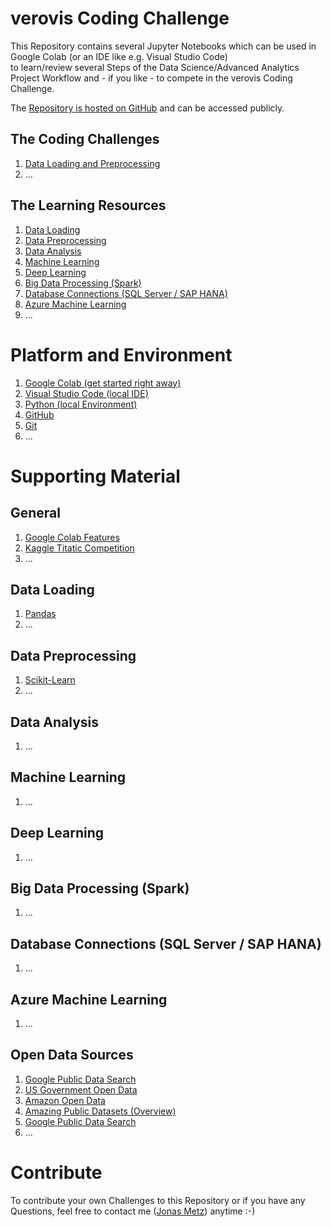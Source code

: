# verovis Coding Challenge
This Repository contains several Jupyter Notebooks which can be used in Google Colab (or an IDE like e.g. Visual Studio Code)  
to learn/review several Steps of the Data Science/Advanced Analytics Project Workflow and - if you like - to compete in the verovis Coding Challenge.

The [Repository is hosted on GitHub](https://github.com/Jonas-Metz-verovis/verovis_Coding_Challenge) and can be accessed publicly.

## The Coding Challenges
1.  [Data Loading and Preprocessing](http://colab.research.google.com/github/Jonas-Metz-verovis/verovis_Coding_Challenge/blob/main/01_Data_Loading_and_Preprocessing.ipynb)
1.  ...

## The Learning Resources
1.  [Data Loading](http://colab.research.google.com/github/Jonas-Metz-verovis/verovis_Coding_Challenge/blob/main/Learning/01_Data_Loading.ipynb)
1.  [Data Preprocessing](http://colab.research.google.com/github/Jonas-Metz-verovis/verovis_Coding_Challenge/blob/main/Learning/02_Data_Preprocessing.ipynb)
1.  [Data Analysis](http://colab.research.google.com/github/Jonas-Metz-verovis/verovis_Coding_Challenge/blob/main/Learning/03_Data_Analysis.ipynb)
1.  [Machine Learning](http://colab.research.google.com/github/Jonas-Metz-verovis/verovis_Coding_Challenge/blob/main/Learning/04_Machine_Learning.ipynb)
1.  [Deep Learning](http://colab.research.google.com/github/Jonas-Metz-verovis/verovis_Coding_Challenge/blob/main/Learning/05_Deep_Learning.ipynb)
1.  [Big Data Processing (Spark)](http://colab.research.google.com/github/Jonas-Metz-verovis/verovis_Coding_Challenge/blob/main/Learning/06_Big_Data_with_Spark.ipynb)
1.  [Database Connections (SQL Server / SAP HANA)](http://colab.research.google.com/github/Jonas-Metz-verovis/verovis_Coding_Challenge/blob/main/Learning/07_Database_Connections.ipynb)
1.  [Azure Machine Learning](http://colab.research.google.com/github/Jonas-Metz-verovis/verovis_Coding_Challenge/blob/main/Learning/08_Azure_Machine_Learning.ipynb)
1.  ...

# Platform and Environment

1.  [Google Colab (get started right away)](https://colab.research.google.com/)
1.  [Visual Studio Code (local IDE)](https://code.visualstudio.com/)
1.  [Python (local Environment)](https://www.python.org/)
1.  [GitHub](https://github.com/)
1.  [Git](https://git-scm.com/)
1.  ...

# Supporting Material

## General

1.  [Google Colab Features](https://colab.research.google.com/notebooks/basic_features_overview.ipynb)
1.  [Kaggle Titatic Competition](https://www.kaggle.com/c/titanic/overview)
1.  ...

## Data Loading

1.  [Pandas](https://pandas.pydata.org/docs/)
1.  ...

## Data Preprocessing

1.  [Scikit-Learn](https://scikit-learn.org/stable/user_guide.html)
1.  ...

## Data Analysis

1.  ...

## Machine Learning

1.  ...

## Deep Learning

1.  ...

## Big Data Processing (Spark)

1.  ...

## Database Connections (SQL Server / SAP HANA)

1.  ...

## Azure Machine Learning

1.  ...

## Open Data Sources

1.  [Google Public Data Search](https://www.google.com/publicdata/directory)
1.  [US Government Open Data](https://www.data.gov/)
1.  [Amazon Open Data](https://aws.amazon.com/de/opendata)
1.  [Amazing Public Datasets (Overview)](https://github.com/awesomedata/awesome-public-datasets)
1.  [Google Public Data Search](https://www.google.com/publicdata/directory)
1.  ...

# Contribute
To contribute your own Challenges to this Repository or if you have any Questions, feel free to contact me ([Jonas Metz](mailto:jmetz@verovis.com)) anytime :-)
